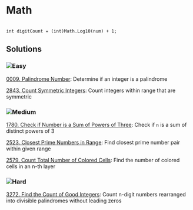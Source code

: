 # Math

```#csharp

int digitCount = (int)Math.Log10(num) + 1;

```


## Solutions

### ![Easy](https://img.shields.io/badge/Easy-46c6c2)

[0009. Palindrome Number](/Math%2F0009.%20Palindrome%20Number): Determine if an integer is a palindrome

[2843. Count Symmetric Integers](/Math%2F2843.%20Count%20Symmetric%20Integers): Count integers within range that are symmetric

### ![Medium](https://img.shields.io/badge/Medium-fac31d)

[1780. Check if Number is a Sum of Powers of Three](/Math%2F1780.%20Check%20if%20Number%20is%20a%20Sum%20of%20Powers%20of%20Three): Check if `n` is a sum of distinct powers of 3

[2523. Closest Prime Numbers in Range](/Math%2F2523.%20Closest%20Prime%20Numbers%20in%20Range): Find closest prime number pair within given range

[2579. Count Total Number of Colored Cells](/Math%2F2579.%20Count%20Total%20Number%20of%20Colored%20Cells): Find the number of colored cells in an n-th layer

### ![Hard](https://img.shields.io/badge/Hard-f8615c)

[3272. Find the Count of Good Integers](/Math%2F3272.%20Find%20the%20Count%20of%20Good%20Integers): Count n-digit numbers rearranged into divisible palindromes without leading zeros

